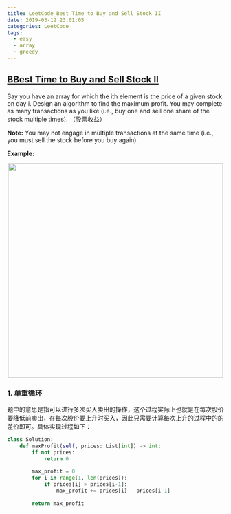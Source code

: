 ```yaml
---
title: LeetCode_Best Time to Buy and Sell Stock II
date: 2019-03-12 23:01:05
categories: LeetCode
tags: 
  - easy
  - array
  - greedy
---
```


## [BBest Time to Buy and Sell Stock II](https://leetcode.com/problems/best-time-to-buy-and-sell-stock-ii/)

Say you have an array for which the ith element is the price of a given stock on day i. Design an algorithm to find the maximum profit. You may complete as many transactions as you like (i.e., buy one and sell one share of the stock multiple times).
（股票收益）

<!--more-->

**Note:** You may not engage in multiple transactions at the same time (i.e., you must sell the stock before you buy again).

**Example:** 

<div align=center>
	<img src="/images/leetcode_122.png" width = "500" align=center/>
</div>

### 1. 单重循环
题中的意思是指可以进行多次买入卖出的操作，这个过程实际上也就是在每次股价要降低前卖出，在每次股价要上升时买入，因此只需要计算每次上升的过程中的的差价即可。具体实现过程如下：

```python
class Solution:
    def maxProfit(self, prices: List[int]) -> int:
        if not prices:
            return 0
        
        max_profit = 0
        for i in range(1, len(prices)):
            if prices[i] > prices[i-1]:
                max_profit += prices[i] - prices[i-1]
        
        return max_profit
```